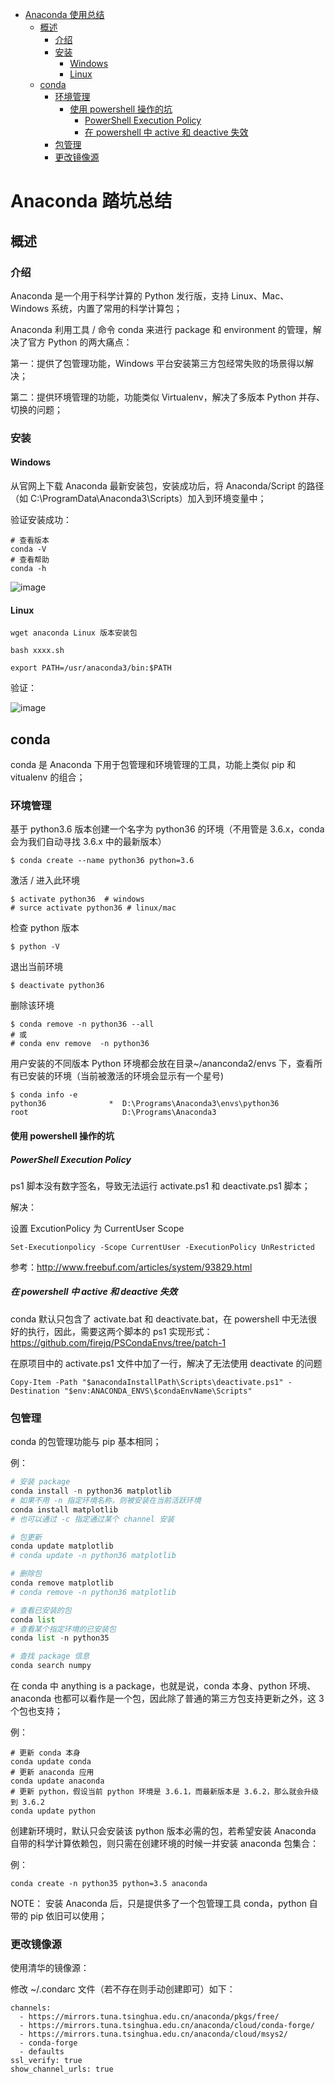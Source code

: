 - [Anaconda 使用总结](#anaconda-%E4%BD%BF%E7%94%A8%E6%80%BB%E7%BB%93)
  - [概述](#%E6%A6%82%E8%BF%B0)
    - [介绍](#%E4%BB%8B%E7%BB%8D)
    - [安装](#%E5%AE%89%E8%A3%85)
      - [Windows](#windows)
      - [Linux](#linux)
  - [conda](#conda)
    - [环境管理](#%E7%8E%AF%E5%A2%83%E7%AE%A1%E7%90%86)
      - [使用 powershell 操作的坑](#%E4%BD%BF%E7%94%A8-powershell-%E6%93%8D%E4%BD%9C%E7%9A%84%E5%9D%91)
        - [PowerShell Execution Policy](#powershell-execution-policy)
        - [在 powershell 中 active 和 deactive 失效](#%E5%9C%A8-powershell-%E4%B8%AD-active-%E5%92%8C-deactive-%E5%A4%B1%E6%95%88)
    - [包管理](#%E5%8C%85%E7%AE%A1%E7%90%86)
    - [更改镜像源](#%E6%9B%B4%E6%94%B9%E9%95%9C%E5%83%8F%E6%BA%90)

# Anaconda 踏坑总结

## 概述

### 介绍

Anaconda 是一个用于科学计算的 Python 发行版，支持 Linux、Mac、Windows 系统，内置了常用的科学计算包； 

Anaconda 利用工具 / 命令 conda 来进行 package 和 environment 的管理，解决了官方 Python 的两大痛点：

  第一：提供了包管理功能，Windows 平台安装第三方包经常失败的场景得以解决；

  第二：提供环境管理的功能，功能类似 Virtualenv，解决了多版本 Python 并存、切换的问题；

### 安装

#### Windows

从官网上下载 Anaconda 最新安装包，安装成功后，将 Anaconda/Script 的路径（如 C:\ProgramData\Anaconda3\Scripts）加入到环境变量中；

验证安装成功：
```shell
# 查看版本
conda -V
# 查看帮助
conda -h
```

![image](http://otaivnlxc.bkt.clouddn.com/jpg/2017/11/6/dc196e4ebafe7e32be7ff1bd6d0549d2.jpg)

#### Linux

```shell
wget anaconda Linux 版本安装包

bash xxxx.sh

export PATH=/usr/anaconda3/bin:$PATH
```

验证：

![image](http://otaivnlxc.bkt.clouddn.com/jpg/2017/11/6/328eff4c7881355805bd0070c8f7a7ba.jpg)

## conda

conda 是 Anaconda 下用于包管理和环境管理的工具，功能上类似 pip 和 vitualenv 的组合；

### 环境管理

基于 python3.6 版本创建一个名字为 python36 的环境（不用管是 3.6.x，conda 会为我们自动寻找 3.6.x 中的最新版本）
```
$ conda create --name python36 python=3.6 
```
激活 / 进入此环境
```
$ activate python36  # windows
# surce activate python36 # linux/mac
```
检查 python 版本
```
$ python -V  
```
退出当前环境
```
$ deactivate python36 
```
删除该环境
```
$ conda remove -n python36 --all
# 或
# conda env remove  -n python36
```

用户安装的不同版本 Python 环境都会放在目录~/ananconda2/envs 下，查看所有已安装的环境（当前被激活的环境会显示有一个星号)
```
$ conda info -e
python36              *  D:\Programs\Anaconda3\envs\python36
root                     D:\Programs\Anaconda3
```

#### 使用 powershell 操作的坑

##### PowerShell Execution Policy

ps1 脚本没有数字签名，导致无法运行 activate.ps1 和 deactivate.ps1 脚本；

解决：

设置 ExcutionPolicy 为 CurrentUser Scope
```
Set-Executionpolicy -Scope CurrentUser -ExecutionPolicy UnRestricted
```
参考：http://www.freebuf.com/articles/system/93829.html 

##### 在 powershell 中 active 和 deactive 失效

conda 默认只包含了 activate.bat 和 deactivate.bat，在 powershell 中无法很好的执行，因此，需要这两个脚本的 ps1 实现形式：
https://github.com/firejq/PSCondaEnvs/tree/patch-1 

在原项目中的 activate.ps1 文件中加了一行，解决了无法使用 deactivate 的问题
```
Copy-Item -Path "$anacondaInstallPath\Scripts\deactivate.ps1" -Destination "$env:ANACONDA_ENVS\$condaEnvName\Scripts"
```

### 包管理

conda 的包管理功能与 pip 基本相同；

例：
```python
# 安装 package
conda install -n python36 matplotlib
# 如果不用 -n 指定环境名称，则被安装在当前活跃环境
conda install matplotlib
# 也可以通过 -c 指定通过某个 channel 安装

# 包更新
conda update matplotlib
# conda update -n python36 matplotlib

# 删除包
conda remove matplotlib
# conda remove -n python36 matplotlib

# 查看已安装的包
conda list 
# 查看某个指定环境的已安装包
conda list -n python35

# 查找 package 信息
conda search numpy
```

在 conda 中 anything is a package，也就是说，conda 本身、python 环境、anaconda 也都可以看作是一个包，因此除了普通的第三方包支持更新之外，这 3 个包也支持；

例：
```shell
# 更新 conda 本身
conda update conda
# 更新 anaconda 应用
conda update anaconda
# 更新 python，假设当前 python 环境是 3.6.1，而最新版本是 3.6.2，那么就会升级到 3.6.2
conda update python
```

创建新环境时，默认只会安装该 python 版本必需的包，若希望安装 Anaconda 自带的科学计算依赖包，则只需在创建环境的时候一并安装 anaconda 包集合：

例：
```shell
conda create -n python35 python=3.5 anaconda
```

NOTE：
安装 Anaconda 后，只是提供多了一个包管理工具 conda，python 自带的 pip 依旧可以使用；

### 更改镜像源

使用清华的镜像源：

修改 ~/.condarc 文件（若不存在则手动创建即可）如下：
```
channels:
  - https://mirrors.tuna.tsinghua.edu.cn/anaconda/pkgs/free/
  - https://mirrors.tuna.tsinghua.edu.cn/anaconda/cloud/conda-forge/
  - https://mirrors.tuna.tsinghua.edu.cn/anaconda/cloud/msys2/
  - conda-forge
  - defaults
ssl_verify: true
show_channel_urls: true
```

